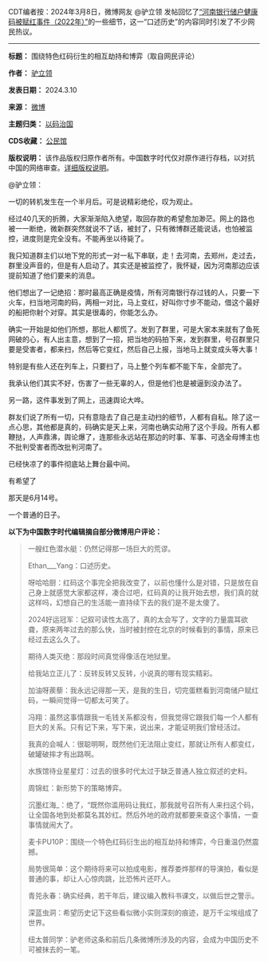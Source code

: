 CDT编者按：2024年3月8日，微博网友 @驴立领 发帖回忆了[“河南银行储户健康码被赋红事件（2022年）”](https://chinadigitaltimes.net/space/%E6%B2%B3%E5%8D%97%E6%9D%91%E9%95%87%E9%93%B6%E8%A1%8C%E7%88%86%E9%9B%B7 "“河南银行储户健康码被赋红事件（2022年）”")的一些细节，这一“口述历史”的内容同时引发了不少网民热议。




---




**标题：** 围绕特色红码衍生的相互劫持和博弈（取自网民评论）  

**作者：** [驴立领](https://chinadigitaltimes.net/space/驴立领)  

**发表日期：** 2024.3.10  

**来源：** [微博](https://weibo.com/1735618597/5009731014099014)  

**主题归类：** [以码治国](https://chinadigitaltimes.net/space/以码治国)  

**CDS收藏：** [公民馆](https://chinadigitaltimes.net/space/%E5%85%AC%E6%B0%91%E9%A6%86)  

**版权说明：** 该作品版权归原作者所有。中国数字时代仅对原作进行存档，以对抗中国的网络审查。[详细版权说明](https://chinadigitaltimes.net/chinese/copyright)。


@驴立领：


一切的转机发生在一个半月后。可是说精彩绝伦，叹为观止。


经过40几天的折腾，大家渐渐陷入绝望，取回存款的希望愈加渺茫。网上的路也被一一断绝，微新群突然就说不了话，被封了，只有微博群还能说话，也怕被监控，进度则是完全没有。不能再坐以待毙了。


我只知道群主们以地下党的形式一对一私下串联，走！去河南，去郑州，走过去，群里没声音的，但是有人启动了。其实还是被监控了，我怀疑，因为河南那边应该提前知道了他们要来的消息。


他们想出了一记绝招：那时最高正确是疫情，所有河南银行存过钱的人，只要一下火车，扫当地河南的码，两相一对比，马上变红，好叫你寸步不能动，借这个最好的船把你射个对穿。其实是很毒的，你能怎么办。


确实一开始是如他们所想，那批人都慌了。发到了群里，可是大家本来就有了鱼死网破的心，有人出主意，想到了一招，把当地的码拍下来，发到群里，号召群里只要是受害者，都来扫，然后等它变红，然后自己上报，当地马上就变成头等大事！


特别是有些人还在列车上，只要扫了，马上整个列车都不能下车，全部完了。


我承认他们其实不好，伤害了一些无辜的人，但是他们也是被逼到没办法了。


另一路，这件事发到了网上，迅速舆论大哗。


群友们说了所有一切，只有意隐去了自己是主动扫的细节，人都有自私。除了这一点心思，其他都是真的，码确实是天上来，河南也确实动用了这个手段。所有人都鞭挞，人声鼎沸，舆论爆了，连那些永远站在那边的时事、军事、可选全母博主也不批判受害者而改批判河南了。


已经快凉了的事件彻底站上舞台最中间。


有希望了


那天是6月14号。


一个普通的日子。


**以下为中国数字时代编辑摘自部分微博用户评论：** 



> 
> 一艘红色潜水艇：仍然记得那一场巨大的荒谬。
> 
> 
> Ethan\_\_\_Yang：口述历史。
> 
> 
> 呀哈哈厨：红码这个事完全把我改变了，以前也懂什么是对错，只是放在自己身上就感觉大家都这样，凑合过吧，红码真的让我开始去想，我们真的就这样吗，幻想自己的生活能一直持续下去的我们是不是太傻了。
> 
> 
> 2024好运冠军：记叙可读性太高了，真的太会写了，文字的力量震耳欲聋，原来两年过去的那么快，当时被封控在北京的时候看到的事情，原来已经过去这么久了。
> 
> 
> 期待人类灭绝：那段时间真觉得像活在地狱里。
> 
> 
> 给我站立正儿了：反转反转又反转，小说真的哪有现实精彩。
> 
> 
> 加油呀蒺藜：我永远记得那一天，是我的生日，切完蛋糕看到河南储户赋红码，一瞬间觉得一切都太可笑了。
> 
> 
> 冯翔：虽然这事情跟我一毛钱关系都没有，但我觉得它跟我们每一个人都有巨大的关系。只有记下来，写下来，说出来，才能证明我们曾经活过。
> 
> 
> 我真的会喊人：很聪明啊，既然他们无法阻止变红，那就让所有人都变红，破罐破摔才有出路啊。
> 
> 
> 水族馆待业星星灯：过去的很多时代太过于缺乏普通人独立叙述的史料。
> 
> 
> 周锦虹：新形势下的策略博弈。
> 
> 
> 沉墨红海\_：绝了，“既然你滥用码让我红，那我就号召所有人来扫这个码，让全国各地到处都莫名其妙红。然后外地的政府就都要来查这个事情，一查事情就闹大了。
> 
> 
> 麦卡PU10P：围绕一个特色红码衍生出的相互劫持和博弈，今日重温仍然震撼。
> 
> 
> 局势很简单：这个期待将来可以拍成电影，推荐娄烨那样的导演拍，看似是普通的事，却让人心惊肉跳，比恐怖片还吓人。
> 
> 
> 青兕永春：确实经典，若干年后，建议编入教科书课文，以做后世之警示。
> 
> 
> 深蓝虫洞：希望历史记下这些看似微小实则深刻的痕迹，是万千尘埃组成了世界。
> 
> 
> 纽太普同学：驴老师这条和前后几条微博所涉及的内容，会成为中国历史不可被抹去的一笔。
> 
> 
> 

